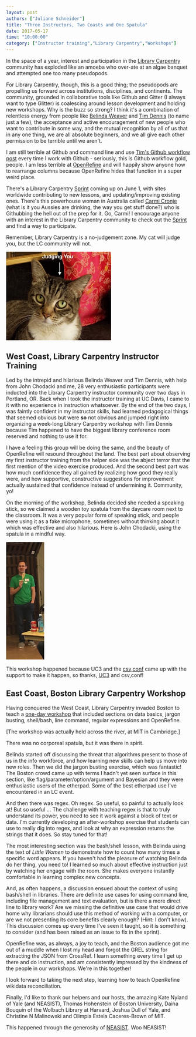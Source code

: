 ```yaml
---
layout: post
authors: ["Juliane Schneider"]
title: "Three Instructors, Two Coasts and One Spatula"
date: 2017-05-17
time: "10:00:00"
category: ["Instructor training","Library Carpentry","Workshops"]
---
```


In the space of a year, interest and participation in the [Library Carpentry](https://librarycarpentry.github.io) community has exploded like an amoeba who over-ate at an algae banquet and attempted one too many pseudopods.

For Library Carpentry, though, this is a good thing; the pseudopods are propelling us forward across institutions, disciplines, and continents. The community, grounded in collaborative tools like Github and Gitter (I always want to type Glitter) is coalescing around lesson development and holding new workshops. Why is the buzz so strong? I think it's a combination of relentless energy from people like [Belinda Weaver](https://github.com/weaverbel) and [Tim Dennis](https://github.com/jt14den) (to name just a few), the acceptance and active encouragement of new people who want to contribute in some way, and the mutual recognition by all of us that in any one thing, we are all absolute beginners, and we all give each other permission to be terrible until we aren't.

I am still terrible at Github and command line and use [Tim's Github workflow post](http://www.tim-dennis.com/swc/2016/07/25/contributing-carpentries.html) every time I work with Github - seriously, this is Github workflow gold, people. I am less terrible at [OpenRefine](http://openrefine.org/) and will happily show anyone how to rearrange columns because OpenRefine hides that function in a super weird place.

There's a Library Carpentry [Sprint](http://pad.software-carpentry.org/lc2017) coming up on June 1, with sites worldwide contributing to new lessons, and updating/improving existing ones. There's this powerhouse woman in Australia called [Carmi Cronje](https://github.com/ccronje) (what is it you Aussies are drinking, the way you get stuff done?) who is Githubbing the hell out of the prep for it. Go, Carmi! I encourage anyone with an interest in the Library Carpentry community to check out the [Sprint](https://github.com/data-lessons/librarycarpentry) and find a way to participate.

Remember, Library Carpentry is a no-judgement zone. My cat will judge you, but the LC community will not.

![Juliane's cat](/files/2017/05/judgycat.jpg "Juliane's cat")

## West Coast, Library Carpentry Instructor Training

Led by the intrepid and hilarious Belinda Weaver and Tim Dennis, with help from John Chodacki and me, 28 very enthusiastic participants were inducted into the Library Carpentry instructor community over two days in Portland, OR. Back when I took the instructor training at UC Davis, I came to it with no experience in instruction whatsoever. By the end of the two days, I was faintly confident in my instructor skills, had learned pedagogical things that seemed obvious but were **so** not obvious and jumped right into organizing a week-long Library Carpentry workshop with Tim Dennis because Tim happened to have the biggest library conference room reserved and nothing to use it for.

I have a feeling this group will be doing the same, and the beauty of OpenRefine will resound throughout the land. The best part about observing my first instructor training from the helper side was the abject terror that the first mention of the video exercise produced. And the second best part was how much confidence they all gained by realizing how good they really were, and how supportive, constructive suggestions for improvement actually sustained that confidence instead of undermining it. Community, yo!

On the morning of the workshop, Belinda decided she needed a speaking stick, so we claimed a wooden toy spatula from the daycare room next to the classroom. It was a very popular form of speaking stick, and people were using it as a fake microphone, sometimes without thinking about it which was effective and also hilarious. Here is John Chodacki, using the spatula in a mindful way.

![Spatula](/files/2017/05/spatulamike.jpg "John Chodacki with the talking spatula")


This workshop happened because UC3 and the [csv,conf](https://csvconf.com/) came up with the support to make it happen, so thanks, [UC3](https://datapub.cdlib.org/2016/12/08/announcing-instructor-training-for-librarians/) and csv,conf!

## East Coast, Boston Library Carpentry Workshop

Having conquered the West Coast, Library Carpentry invaded Boston to teach a [one-day workshop](https://weaverbel.github.io/2017-05-11-lc-boston/) that included sections on data basics, jargon busting, shell/bash, line command, regular expressions and OpenRefine.

[The workshop was actually held across the river, at MIT in Cambridge.]

There was no corporeal spatula, but it was there in spirit. 

Belinda started off discussing the threat that algorithms present to those of us in the info workforce, and how learning new skills can help us move into new roles. Then we did the jargon busting exercise, which was fantastic! The Boston crowd came up with terms I hadn't yet seen surface in this section, like flag/parameter/option/argument and Bayesian and they were enthusiastic users of the etherpad. Some of the best etherpad use I've encountered in an LC event.

And then there was regex. Oh regex. So useful, so painful to actually look at! But so useful ... The challenge with teaching regex is that to truly understand its power, you need to see it work against a block of text or data. I'm currently developing an after-workshop exercise that students can use to really dig into regex, and look at why an expression returns the strings that it does. So stay tuned for that!

The most interesting section was the bash/shell lesson, with Belinda using the text of *Little Women* to demonstrate how to count how many times a specific word appears. If you haven't had the pleasure of watching Belinda do her thing, you need to! I learned so much about effective instruction just by watching her engage with the room. She makes everyone instantly comfortable in learning complex new concepts.

And, as often happens, a discussion ensued about the context of using bash/shell in libraries. There are definite use cases for using command line, including file management and text evaluation, but is there a more direct line to library work? Are we missing the definitive use case that would drive home why librarians should use this method of working with a computer, or are we not presenting its core benefits clearly enough? (Hint: I don't know). This discussion comes up every time I've seen it taught, so it is something to consider (and has been raised as an issue to fix in the sprint).

OpenRefine was, as always, a joy to teach, and the Boston audience got me out of a muddle when I lost my head and forgot the GREL string for extracting the JSON from CrossRef. I learn something every time I get up there and do instruction, and am consistently impressed by the kindness of the people in our workshops. We're in this together!

I look forward to taking the next step, learning how to teach OpenRefine wikidata reconciliation.

Finally, I'd like to thank our helpers and our hosts, the amazing Kate Nyland of Yale (and NEASIST), Thomas Hohenstein of Boston University, Daina Bouquin of the Wolbach Library at Harvard, Joshua Dull of Yale, and Christine N Malinowski and Olimpia Estela Caceres-Brown of MIT.

This happened through the generosity of [NEASIST](https://neasist.asist.org). Woo NEASIST!
